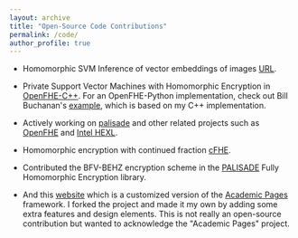 ```yaml
---
layout: archive
title: "Open-Source Code Contributions"
permalink: /code/
author_profile: true
---
```


* Homomorphic SVM Inference of vector embeddings of images [URL](https://github.com/caesaretos/embed-svm-fhe).
  
* Private Support Vector Machines with Homomorphic Encryption in [OpenFHE-C++](https://github.com/caesaretos/svm-fhe). For an OpenFHE-Python implementation, check out Bill Buchanan's [example](https://github.com/openfheorg/education/tree/main/openfhe_svm), which is based on my C++ implementation.
  
* Actively working on [palisade](https://gitlab.com/palisade/palisade-development) and other related projects such as [OpenFHE](https://github.com/openfheorg/openfhe-development) and [Intel HEXL](https://github.com/openfheorg/openfhe-hexl).
  
* Homomorphic encryption with continued fraction [cFHE](https://github.com/heewon-chung/cfhe).
  
* Contributed the BFV-BEHZ encryption scheme in the [PALISADE](https://palisade-crypto.org/) Fully Homomorphic Encryption library.
  
* And this [website](https://www.ahmadalbadawi.com) which is a customized version of the [Academic Pages](https://github.com/academicpages/academicpages.github.io) framework. I forked the project and made it my own by adding some extra features and design elements. This is not really an open-source contribution but wanted to acknowledge the "Academic Pages" project.
